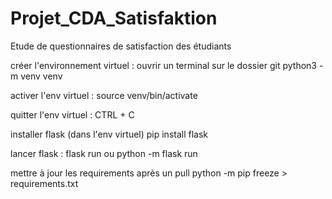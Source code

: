 # Projet_CDA_Satisfaktion
Etude de questionnaires de satisfaction des étudiants


créer l'environnement virtuel :
ouvrir un terminal sur le dossier git
    python3 -m venv venv

activer l'env virtuel :
    source venv/bin/activate

quitter l'env virtuel :
    CTRL + C

installer  flask (dans l'env virtuel)
    pip install flask

lancer flask :
    flask run
    ou python -m flask run

mettre à jour les requirements après un pull
    python -m pip freeze > requirements.txt
